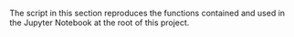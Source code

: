 The script in this section reproduces the functions contained and used in the Jupyter Notebook at the root of this project.

